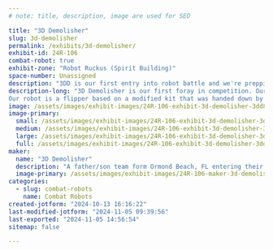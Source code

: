 ```yaml
---
# note: title, description, image are used for SEO

title: "3D Demolisher"
slug: 3d-demolisher
permalink: /exhibits/3d-demolisher/
exhibit-id: 24R-106
combat-robot: true
exhibit-zone: "Robot Ruckus (Spirit Building)"
space-number: Unassigned
description: "3DD is our first entry into robot battle and we're prepping to make a strong debut!"
description-long: "3D Demolisher is our first foray in competition. Our father/son team of Scott and Waits gained enthusiasm by playing with store-bought toy bots and watching Battle Bots.
Our robot is a flipper based on a modified kit that was handed down by friends from New England. Some of our essential components have been delayed by a couple hurricanes in our area, but we will be battle-ready come November!"
image: /assets/images/exhibit-images/24R-106-exhibit-3d-demolisher-3dd8eb43-cbec-4868-be10-f602a387356fbeansupreme-august23-large.jpeg
image-primary: 
  small: /assets/images/exhibit-images/24R-106-exhibit-3d-demolisher-3dd8eb43-cbec-4868-be10-f602a387356fbeansupreme-august23-small.jpeg
  medium: /assets/images/exhibit-images/24R-106-exhibit-3d-demolisher-3dd8eb43-cbec-4868-be10-f602a387356fbeansupreme-august23-medium.jpeg
  large: /assets/images/exhibit-images/24R-106-exhibit-3d-demolisher-3dd8eb43-cbec-4868-be10-f602a387356fbeansupreme-august23-large.jpeg
  full: /assets/images/exhibit-images/24R-106-exhibit-3d-demolisher-3dd8eb43-cbec-4868-be10-f602a387356fbeansupreme-august23-full.jpeg
maker: 
  name: "3D Demolisher"
  description: "A father/son team form Ormond Beach, FL entering their first competition."
  image-primary: /assets/images/exhibit-images/24R-106-maker-3d-demolisher-img-6855-medium.jpeg
categories: 
  - slug: combat-robots
    name: Combat Robots
created-jotform: "2024-10-13 16:16:22"
last-modified-jotform: "2024-11-05 09:39:56"
last-exported: "2024-11-05 14:56:54"
sitemap: false

---
```

